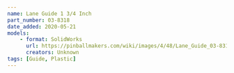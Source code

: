 ```yaml
---
name: Lane Guide 1 3/4 Inch
part_number: 03-8318
date_added: 2020-05-21
models: 
    - format: SolidWorks
      url: https://pinballmakers.com/wiki/images/4/48/Lane_Guide_03-8318-25.SLDPRT
      creators: Unknown
tags: [Guide, Plastic]
---
```

